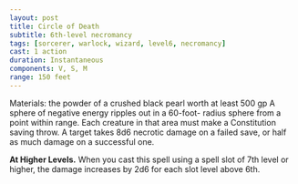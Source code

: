 ```yaml
---
layout: post
title: Circle of Death
subtitle: 6th-level necromancy
tags: [sorcerer, warlock, wizard, level6, necromancy]
cast: 1 action
duration: Instantaneous
components: V, S, M
range: 150 feet
---
```

Materials: the powder of a crushed black pearl worth at least 500 gp
A sphere of negative energy ripples out in a 60-foot- radius sphere from a point within range. Each creature in that area must make a Constitution saving throw. A target takes 8d6 necrotic damage on a failed save, or half as much damage on a successful one.

**At Higher Levels.** When you cast this spell using a spell slot of 7th level or higher, the damage increases by 2d6 for each slot level above 6th.
